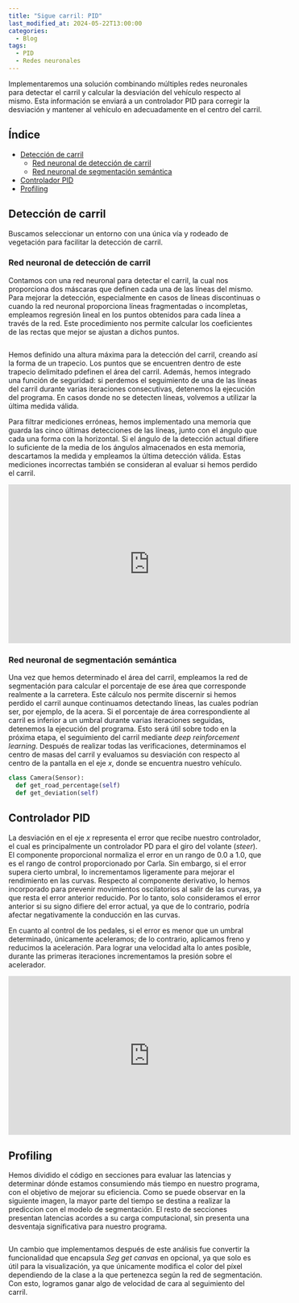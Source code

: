 ```yaml
---
title: "Sigue carril: PID"
last_modified_at: 2024-05-22T13:00:00
categories:
  - Blog
tags:
  - PID
  - Redes neuronales
---
```


Implementaremos una solución combinando múltiples redes neuronales para detectar el carril y calcular la desviación del vehículo respecto al mismo. Esta información se enviará a un controlador PID para corregir la desviación y mantener al vehículo en adecuadamente en el centro del carril.

## Índice
- [Detección de carril](#detección-de-carril)
  - [Red neuronal de detección de carril](#red-neuronal-de-detección-de-carril)
  - [Red neuronal de segmentación semántica](#red-neuronal-de-segmentación-semántica)
- [Controlador PID](#controlador-pid)
- [Profiling](#profiling)

## Detección de carril

Buscamos seleccionar un entorno con una única vía y rodeado de vegetación para facilitar la detección de carril.

### Red neuronal de detección de carril
Contamos con una red neuronal para detectar el carril, la cual nos proporciona dos máscaras que definen cada una de las líneas del mismo. Para mejorar la detección, especialmente en casos de líneas discontinuas o cuando la red neuronal proporciona líneas fragmentadas o incompletas, empleamos regresión lineal en los puntos obtenidos para cada línea a través de la red. Este procedimiento nos permite calcular los coeficientes de las rectas que mejor se ajustan a dichos puntos.
<figure class="align-center" style="max-width: 100%">
  <img src="{{ site.url }}{{ site.baseurl }}/images/follow_lane/linear_regression.png" alt="">
</figure>

Hemos definido una altura máxima para la detección del carril, creando así la forma de un trapecio. Los puntos que se encuentren dentro de este trapecio delimitado pdefinen el área del carril. Además, hemos integrado una función de seguridad: si perdemos el seguimiento de una de las líneas del carril durante varias iteraciones consecutivas, detenemos la ejecución del programa. En casos donde no se detecten líneas, volvemos a utilizar la última medida válida.

Para filtrar mediciones erróneas, hemos implementado una memoria que guarda las cinco últimas detecciones de las líneas, junto con el ángulo que cada una forma con la horizontal. Si el ángulo de la detección actual difiere lo suficiente de la media de los ángulos almacenados en esta memoria, descartamos la medida y empleamos la última detección válida. Estas mediciones incorrectas también se consideran al evaluar si hemos perdido el carril.
<iframe width="560" height="315" src="https://www.youtube.com/embed/0MiUoJePh-s?si=tbMwHcbj9cTxUHj_" title="YouTube video player" frameborder="0" allow="accelerometer; autoplay; clipboard-write; encrypted-media; gyroscope; picture-in-picture; web-share" referrerpolicy="strict-origin-when-cross-origin" allowfullscreen></iframe>

### Red neuronal de segmentación semántica
Una vez que hemos determinado el área del carril, empleamos la red de segmentación para calcular el porcentaje de ese área que corresponde realmente a la carretera. Este cálculo nos permite discernir si hemos perdido el carril aunque continuamos detectando líneas, las cuales podrían ser, por ejemplo, de la acera. Si el porcentaje de área correspondiente al carril es inferior a un umbral durante varias iteraciones seguidas, detenemos la ejecución del programa. Esto será útil sobre todo en la próxima etapa, el seguimiento del carril mediante *deep reinforcement learning*. Después de realizar todas las verificaciones, determinamos el centro de masas del carril y evaluamos su desviación con respecto al centro de la pantalla en el eje *x*, donde se encuentra nuestro vehículo.
```python
class Camera(Sensor):      
  def get_road_percentage(self)
  def get_deviation(self)
```

## Controlador PID

La desviación en el eje *x* representa el error que recibe nuestro controlador, el cual es principalmente un controlador PD para el giro del volante (*steer*). El componente proporcional normaliza el error en un rango de 0.0 a 1.0, que es el rango de control proporcionado por Carla. Sin embargo, si el error supera cierto umbral, lo incrementamos ligeramente para mejorar el rendimiento en las curvas. Respecto al componente derivativo, lo hemos incorporado para prevenir movimientos oscilatorios al salir de las curvas, ya que resta el error anterior reducido. Por lo tanto, solo consideramos el error anterior si su signo difiere del error actual, ya que de lo contrario, podría afectar negativamente la conducción en las curvas.

En cuanto al control de los pedales, si el error es menor que un umbral determinado, únicamente aceleramos; de lo contrario, aplicamos freno y reducimos la aceleración. Para lograr una velocidad alta lo antes posible, durante las primeras iteraciones incrementamos la presión sobre el acelerador.
<iframe width="560" height="315" src="https://www.youtube.com/embed/7s4Yg126Wcw?si=U0QHP7MdMkpldUtf" title="YouTube video player" frameborder="0" allow="accelerometer; autoplay; clipboard-write; encrypted-media; gyroscope; picture-in-picture; web-share" referrerpolicy="strict-origin-when-cross-origin" allowfullscreen></iframe>

## Profiling

Hemos dividido el código en secciones para evaluar las latencias y determinar dónde estamos consumiendo más tiempo en nuestro programa, con el objetivo de mejorar su eficiencia. Como se puede observar en la siguiente imagen, la mayor parte del tiempo se destina a realizar la prediccion con el modelo de segmentación. El resto de secciones presentan latencias acordes a su carga computacional, sin presenta una desventaja significativa para nuestro programa.
<figure class="align-center" style="max-width: 100%">
  <img src="{{ site.url }}{{ site.baseurl }}/images/follow_lane/profiling.png" alt="">
</figure>

Un cambio que implementamos después de este análisis fue convertir la funcionalidad que encapsula *Seg get canvas* en opcional, ya que solo es útil para la visualización, ya que únicamente modifica el color del píxel dependiendo de la clase a la que pertenezca según la red de segmentación. Con esto, logramos ganar algo de velocidad de cara al seguimiento del carril.